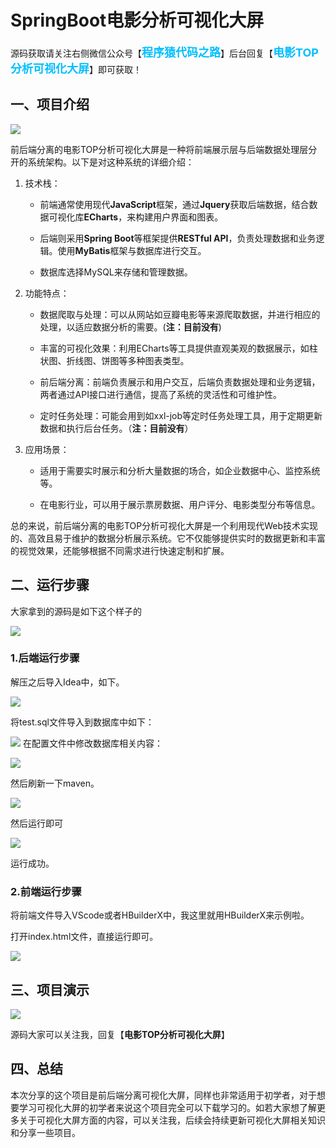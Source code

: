 # SpringBoot电影分析可视化大屏

源码获取请关注右侧微信公众号【<span style="font-weight: bold;text-align:left;font-size: 18px;color:#00bfff">程序猿代码之路</span>】后台回复【<span style="font-weight: bold;text-align:left;font-size: 18px;color:#00bfff">电影TOP分析可视化大屏</span>】即可获取！

## 一、项目介绍

![](https://cdn.nlark.com/yuque/0/2024/webp/12522758/1711368634976-426cb107-ee83-44f8-908e-748d8bb0e68b.webp#averageHue=%231f3348&clientId=ue0fc2754-2333-4&from=paste&id=iwUMt&originHeight=612&originWidth=1080&originalType=url&ratio=1.25&rotation=0&showTitle=false&status=done&style=none&taskId=u3db4171e-c4f8-416d-9ec9-ace069555ab&title=)

前后端分离的电影TOP分析可视化大屏是一种将前端展示层与后端数据处理层分开的系统架构。以下是对这种系统的详细介绍：

1. 技术栈：
   
    - 前端通常使用现代**JavaScript**框架，通过**Jquery**获取后端数据，结合数据可视化库**ECharts**，来构建用户界面和图表。
      
    - 后端则采用**Spring Boot**等框架提供**RESTful API**，负责处理数据和业务逻辑。使用**MyBatis**框架与数据库进行交互。
      
    - 数据库选择MySQL来存储和管理数据。
   
2. 功能特点：
   
    - 数据爬取与处理：可以从网站如豆瓣电影等来源爬取数据，并进行相应的处理，以适应数据分析的需要。(**注：目前没有**)
      
    - 丰富的可视化效果：利用ECharts等工具提供直观美观的数据展示，如柱状图、折线图、饼图等多种图表类型。
      
    - 前后端分离：前端负责展示和用户交互，后端负责数据处理和业务逻辑，两者通过API接口进行通信，提高了系统的灵活性和可维护性。
      
    - 定时任务处理：可能会用到如xxl-job等定时任务处理工具，用于定期更新数据和执行后台任务。（**注：目前没有**）
   
3. 应用场景：
   
    - 适用于需要实时展示和分析大量数据的场合，如企业数据中心、监控系统等。
      
    - 在电影行业，可以用于展示票房数据、用户评分、电影类型分布等信息。

总的来说，前后端分离的电影TOP分析可视化大屏是一个利用现代Web技术实现的、高效且易于维护的数据分析展示系统。它不仅能够提供实时的数据更新和丰富的视觉效果，还能够根据不同需求进行快速定制和扩展。

## **二、运行步骤**


大家拿到的源码是如下这个样子的

![](https://cdn.nlark.com/yuque/0/2024/webp/12522758/1711368634484-2a92aa64-3c11-4842-bd15-7b9806c5dd73.webp#averageHue=%23fbf8f8&clientId=ue0fc2754-2333-4&from=paste&id=u5ea348e2&originHeight=370&originWidth=1025&originalType=url&ratio=1.25&rotation=0&showTitle=false&status=done&style=none&taskId=uf4dd2108-8767-4527-841c-10164ad0b26&title=)

### 1.后端运行步骤

解压之后导入Idea中，如下。

![](https://cdn.nlark.com/yuque/0/2024/webp/12522758/1711368634479-cb1aacd1-7428-4bf1-b0e0-faae5c0ff264.webp#averageHue=%23e9ebf0&clientId=ue0fc2754-2333-4&from=paste&id=udeccedfe&originHeight=533&originWidth=1080&originalType=url&ratio=1.25&rotation=0&showTitle=false&status=done&style=none&taskId=ueca5c68a-c837-4183-afcd-37e57af7f97&title=)

将test.sql文件导入到数据库中如下：

![](https://cdn.nlark.com/yuque/0/2024/webp/12522758/1711368634527-8b50c2f6-38eb-4758-8648-85848062b5fd.webp#averageHue=%23e0e1dc&clientId=ue0fc2754-2333-4&from=paste&id=u5a8845c1&originHeight=622&originWidth=1080&originalType=url&ratio=1.25&rotation=0&showTitle=false&status=done&style=none&taskId=u1ba97b49-a044-4034-8f72-e3fbc771a56&title=)
在配置文件中修改数据库相关内容：

![](https://cdn.nlark.com/yuque/0/2024/webp/12522758/1711368634519-24c085af-4ea7-4981-b60a-7829c94f0855.webp#averageHue=%23ebedf1&clientId=ue0fc2754-2333-4&from=paste&id=u9150716b&originHeight=570&originWidth=1080&originalType=url&ratio=1.25&rotation=0&showTitle=false&status=done&style=none&taskId=u63402861-c6be-411b-8649-00df41cad91&title=)

然后刷新一下maven。

![](https://cdn.nlark.com/yuque/0/2024/webp/12522758/1711368634532-08f887ba-9ff0-4aad-9c4c-b487ad2916f1.webp#averageHue=%23e7e9ee&clientId=ue0fc2754-2333-4&from=paste&id=uf39e42ce&originHeight=518&originWidth=1080&originalType=url&ratio=1.25&rotation=0&showTitle=false&status=done&style=none&taskId=ud48d183e-3562-4ed3-bf68-783c31c357e&title=)

然后运行即可

![](https://cdn.nlark.com/yuque/0/2024/webp/12522758/1711368634945-9c88b469-2e8c-48f0-b0a9-8da0987483e4.webp#averageHue=%23dbe5e7&clientId=ue0fc2754-2333-4&from=paste&id=u77e39f9e&originHeight=546&originWidth=1080&originalType=url&ratio=1.25&rotation=0&showTitle=false&status=done&style=none&taskId=uec574ec2-2e53-46cd-b7ba-15e5ad7f4ad&title=)

运行成功。
### 2.前端运行步骤

将前端文件导入VScode或者HBuilderX中，我这里就用HBuilderX来示例啦。

打开index.html文件，直接运行即可。

![](https://cdn.nlark.com/yuque/0/2024/webp/12522758/1711368634964-36e52a68-a544-4ac0-9a22-1add105bd15c.webp#averageHue=%23fbf7e6&clientId=ue0fc2754-2333-4&from=paste&id=ud8d27c90&originHeight=568&originWidth=1080&originalType=url&ratio=1.25&rotation=0&showTitle=false&status=done&style=none&taskId=u3d2ee42b-9523-4b19-8d35-d8f5cfc17a5&title=)

## **三、项目演示**

![](https://cdn.nlark.com/yuque/0/2024/webp/12522758/1711368634976-426cb107-ee83-44f8-908e-748d8bb0e68b.webp#averageHue=%231f3348&clientId=ue0fc2754-2333-4&from=paste&id=uf3db0f21&originHeight=612&originWidth=1080&originalType=url&ratio=1.25&rotation=0&showTitle=false&status=done&style=none&taskId=u3db4171e-c4f8-416d-9ec9-ace069555ab&title=)

源码大家可以关注我，回复【**电影TOP分析可视化大屏**】

## **四、总结**

本次分享的这个项目是前后端分离可视化大屏，同样也非常适用于初学者，对于想要学习可视化大屏的初学者来说这个项目完全可以下载学习的。如若大家想了解更多关于可视化大屏方面的内容，可以关注我，后续会持续更新可视化大屏相关知识和分享一些项目。
